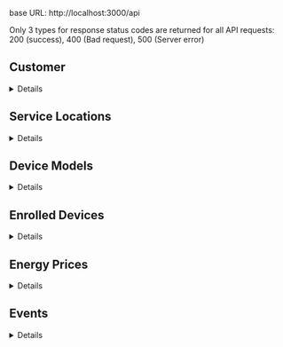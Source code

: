 base URL: http://localhost:3000/api

Only 3 types for response status codes are returned for all API requests: 200 (success), 400 (Bad request), 500 (Server error)

## Customer

<details>

### POST - /v1/customer/login

Request Body:

```json
{
    "email": "tc2323@nyu.edu",
    "pwd": "password"
}
```

Response:

```json
{ "message": "User logged in successfully" }
```


### POST - /v1/customer/register

Request Body:

```json
{
    "c_id": "js5678",
    "first_name": "John",
    "last_name": "Snow",
    "phn": "0987-654-321",
    "billing_address": "456 West St",
    "email": "js5678@nyu.edu",
    "pwd": "password"
}
```

Response:

```json
{
    "message": "User created successfully",
    "user": {
        "c_id": "js5678",
        "first_name": "John",
        "last_name": "Snow",
        "phn": "0987-654-321",
        "billing_address": "456 West St"
    }
}
```

### GET - /v1/customers

Request Body:

```json
None
```

Response:

```json
[
    {
        "c_id": "tl2334",
        "first_name": "Tyrion",
        "last_name": "Lannister",
        "phn": "123-456-7890",
        "billing_address": "123 Main St"
    },
    {
        "c_id": "js5678",
        "first_name": "John",
        "last_name": "Snow",
        "phn": "0987-654-321",
        "billing_address": "456 West St"
    }
]
```

### GET - /v1/customer/:c_id

Request Body:

```json
None
```

Response:

```json
{
    "c_id": "js5678",
    "first_name": "John",
    "last_name": "Snow",
    "phn": "0987-654-321",
    "billing_address": "456 West St"
}
```

### PUT - /v1/customer/:c_id

Request Body:

```json
{
    "column": "first_name",
    "newValue": "Lol"
}
```

Response:

```json
{ "message": "User updated successfully" }
```

### DELETE - /v1/customer/:c_id

Request Body: 

```json
None
```

Response:

```json
{ "message": "User with ID tl2334 deleted successfully" }
```

### PUT - /v1/customer/:c_id/pwd-reset

Request Body: 

```json
{
    "pwd": "password123",
    "confirm_pwd": "password123"
}
```

Response:

```json
{ "message": "User credentials updated successfully" }
```

</details>

## Service Locations

<details>

### POST - /v1/customer/:c_id/service-location

Request Body:

```json
{
    "loc_address": "Apt 2 404 st",
    "area_by_foot": 900,
    "beds": 3,
    "occupants": 3,
    "zipcode": "12314"
}
```

Response:

```json
{
    "message": "Location registered successfully",
    "location": {
        "cid": "js5678",
        "loc_id": "hv3J28081",
        "loc_address": "Apt 2 404 st",
        "zipcode": "12314"
    }
}
```

### GET - /v1/customer/:c_id/service-locations

Request Body:

```json
{
    "loc_address": "Apt 2 404 st",
    "area_by_foot": 900,
    "beds": 3,
    "occupants": 3,
    "zipcode": "12314"
}
```

Response:

```json
[
    {
        "loc_id": "78wXrDAWb",
        "cid": "js5678",
        "loc_address": "Apt 1 404 st",
        "start_date": "2023-12-07T05:00:00.000Z",
        "area_by_foot": 800,
        "beds": 3,
        "occupants": 3,
        "zipcode": "12312"
    },
    {
        "loc_id": "-Qf9HoOQD",
        "cid": "js5678",
        "loc_address": "Apt 2 404 st",
        "start_date": "2023-12-12T05:00:00.000Z",
        "area_by_foot": 900,
        "beds": 3,
        "occupants": 3,
        "zipcode": "12314"
    },
    {
        "loc_id": "hv3J28081",
        "cid": "js5678",
        "loc_address": "Apt 2 404 st",
        "start_date": "2023-12-13T05:00:00.000Z",
        "area_by_foot": 900,
        "beds": 3,
        "occupants": 3,
        "zipcode": "12314"
    }
]
```

### PUT - /v1/customer/:c_id/service-location/:loc_id

Request Body:

```json
{
    "column": "zipcode",
    "newValue": "12312"
}
```

Response:

```json
{ "message": "Location updated successfully" }
```

### DELETE - /v1/customer/:c_id/service-location/:loc_id

Request Body:

```json
None
```

Response:

```json
{ "message": "Location with ID hv3J28081 deleted successfully" }
```

</details>

## Device Models

<details>

### POST - /dev/device-model

Request Body:

```json
{
    "m_name": "godrej xxl",
    "props": "extra spacious",
    "d_type": "Refrigirator"
}
```

Response:

```json
{
    "message": "Model created successfully",
    "device-model": {
        "m_num": "yIpxkaf-q",
        "m_name": "godrej xxl",
        "d_type": "Refrigirator",
        "m_props": "extra spacious"
    }
}
```

PS: show the m_num generated in the UI

### GET - /v1/device-models (get all device models)

Request Body:

```json
None
```

Response:

```json
[
    {
        "m_name": "siska 456",
        "d_type": "Bulb",
        "m_num": "cfsJ0plsx",
        "m_props": "energy efficient"
    },
    {
        "m_name": "godrej xl",
        "d_type": "Refrigirator",
        "m_num": "D0lKujS4q",
        "m_props": "spacious"
    },
    {
        "m_name": "godrej xxl",
        "d_type": "Refrigirator",
        "m_num": "yIpxkaf-q",
        "m_props": "extra spacious"
    }
]
```

### GET - /v1/device-models/device-types (get all device types)

Request Body:

```json
None
```

Response:

```json
[
    {
        "d_type": "Refrigirator"
    },
    {
        "d_type": "Bulb"
    }
]
```

### GET - /v1/device-models/:device_type (get all device models for a particular device type)

Request Body:

```json
None
```

Response:

```json
[
    {
        "m_name": "godrej xl",
        "d_type": "Refrigirator",
        "m_num": "D0lKujS4q",
        "m_props": "spacious"
    },
    {
        "m_name": "godrej xxl",
        "d_type": "Refrigirator",
        "m_num": "yIpxkaf-q",
        "m_props": "extra spacious"
    }
]
```

### PUT - /dev/device-model/:m_num (update device model)

Request Body:

```json
{
    "column": "d_type",
    "newValue": "Tube Light"
}
```

Response:

```json
{ "message": "Model updated successfully"}
```

### DELETE - /dev/device-model/:m_num (update device model)

Request Body:

```json
None
```

Response:

```json
{ "message": "Model with ID m_num deleted successfully"}
```

</details>

## Enrolled Devices

<details>

### POST - /v1/customer/:c_id/service-location/:loc_id/device

Request Body:

```json
{
    "m_num": "yIpxkaf-q"
}
```

Response:

```json
{
    "message": "Device enrolled successfully",
    "device": {
        "d_id": "cW6_WKzmD",
        "loc_id": "-Qf9HoOQD",
        "m_num": "yIpxkaf-q"
    }
}
```

### GET - /v1/customer/:c_id/service-location/:loc_id/devices (get all devices for the location)

Request Body:

```json
None
```

Response:

```json
[
    {
        "d_id": "aSJb-7i4-",
        "loc_id": "78wXrDAWb",
        "m_num": "yIpxkaf-q"
    },
    {
        "d_id": "t6tIblhB3",
        "loc_id": "78wXrDAWb",
        "m_num": "yIpxkaf-q"
    }
]
```

### PUT - /v1/customer/:c_id/service-location/:loc_id/device/:d_id (update a device for the location)

Request Body:

```json
{
    "column": "m_num",
    "newValue": "yIpxkaf-q"
}
```

Response:

```json
{ "message": "Device updated successfully" }
```

</details>

## Energy Prices

<details>

### POST - /v1/zipcode/:zipcode/price (prices are added for each zipcode every hour)

Request Body:

```json
{
    "timestamp": "2023-12-12 03:00:00",
    "price": 0.10
}
```

Response:

```json
{ "message": "Energy Price added successfully" }
```

### GET - /v1/zipcode/:zipcode/prices/:xHours (prices are added for each zipcode every hour)

Request Body:

```json
None
```

Response:

```json
{
    "prices": [
        {
            "timestamp": "2023-12-12T02:00:00.000Z",
            "cost_per_kwh": 0.23
        },
        {
            "timestamp": "2023-12-12T03:00:00.000Z",
            "cost_per_kwh": 0.27
        },
        {
            "timestamp": "2023-12-12T04:00:00.000Z",
            "cost_per_kwh": 0.27
        },
        {
            "timestamp": "2023-12-12T05:00:00.000Z",
            "cost_per_kwh": 0.21
        },
        {
            "timestamp": "2023-12-12T06:00:00.000Z",
            "cost_per_kwh": 0.31
        }
    ]
}
```

</details>

## Events

<details>

### POST - /v1/customer/:c_id/service-location/:loc_id/device/:d_id/event (to be added every 5 min for energy use)

Request Body:

```json
{
    "e_label": "energy use",
    "val": 10, 
    "eventDate": "2023-12-12 01:30:00"
}
```

Response:

```json
{
    "message": "Event notified successfully",
    "event": {
        "e_id": 8,
        "d_id": "cW6_WKzmD",
        "e_label": "energy use",
        "timestamp": "2023-12-12T06:30:00.000Z",
        "val": 10
    }
}
```

### POST - /v1/customer/:c_id/service-location/:loc_id/events/energy-used (get the total energy consumed and price with all devices for a location)

Request Body:

```json
{
    "startTime": "2023-12-12 01:05:00",
    "endTime": "2023-12-12 02:11:00"
}
```

Response:

```json
{
    "loc_id": "78wXrDAWb",
    "totalEnergyUsage": 46,
    "totalEnergyCost": 3.6000000000000005,
    "devices": [
        {
            "deviceid": "aSJb-7i4-",
            "totalenergycost": 1.4000000000000001,
            "totalenergyusage": 28
        },
        {
            "deviceid": "t6tIblhB3",
            "totalenergycost": 2.2,
            "totalenergyusage": 18
        }
    ]
}
```

### POST - /v1/customer/:c_id/location-events/energy-used (get the total energy consumed and price for all locations for a customer)

Request Body:

```json
{
    "startTime": "2023-12-12 01:05:00",
    "endTime": "2023-12-12 02:11:00"
}
```

Response:

```json
{
    "c_id": "js5678",
    "totalEnergyUsage": 70,
    "totalEnergyCost": 4.800000000000001,
    "locations": [
        {
            "locationid": "-Qf9HoOQD",
            "totalenergycost": 1.2000000000000002,
            "totalenergyusage": 24
        },
        {
            "locationid": "78wXrDAWb",
            "totalenergycost": 3.6000000000000005,
            "totalenergyusage": 46
        }
    ]
}
```

### POST - /v1/customer/:c_id/device-events/energy-used (get the total energy consumed and price for all devices for a customer)

~ NOTE: Devices with more than 0 energy consumed is returned. If you need to display all devices, compare with getAllDevice for a customer, the devices  missing from the list can have value 0. ~

Request Body:

```json
{
    "startTime": "2023-12-12 01:05:00",
    "endTime": "2023-12-12 02:11:00"
}
```

Response:

```json
{
    "c_id": "js5678",
    "totalEnergyUsage": 70,
    "devices": [
        {
            "d_id": "aSJb-7i4-",
            "d_type": "Refrigirator",
            "totalenergyusage": 28,
            "averageenergyusage": 14
        },
        {
            "d_id": "cW6_WKzmD",
            "d_type": "Refrigirator",
            "totalenergyusage": 24,
            "averageenergyusage": 12
        },
        {
            "d_id": "t6tIblhB3",
            "d_type": "Refrigirator",
            "totalenergyusage": 18,
            "averageenergyusage": 6
        }
    ]
}
```

### GET - /v1/device-events/energy-used/avg (get the avg energy consumed per 5 min)

Request Body:

```json
{
    "startTime": "2023-12-12 01:05:00",
    "endTime": "2023-12-12 02:11:00"
}
```

Response:

```json
{
    "deviceTypes": [
        {
            "devicetype": "Refrigirator",
            "avgmonthlyenergyconsumption": 10
        },
        {
            "devicetype": "Tube Light",
            "avgmonthlyenergyconsumption": 7.5
        }
    ]
}
```

</details>